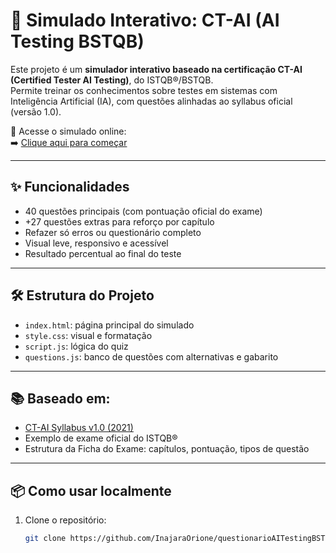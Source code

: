 # 🧠 Simulado Interativo: CT-AI (AI Testing BSTQB)

Este projeto é um **simulador interativo baseado na certificação CT-AI (Certified Tester AI Testing)**, do ISTQB®/BSTQB.  
Permite treinar os conhecimentos sobre testes em sistemas com Inteligência Artificial (IA), com questões alinhadas ao syllabus oficial (versão 1.0).

🚀 Acesse o simulado online:  
➡️ [Clique aqui para começar](https://inajaraorione.github.io/questionarioAITestingBSTQB/)

---

## ✨ Funcionalidades

- 40 questões principais (com pontuação oficial do exame)
- +27 questões extras para reforço por capítulo
- Refazer só erros ou questionário completo
- Visual leve, responsivo e acessível
- Resultado percentual ao final do teste

---

## 🛠️ Estrutura do Projeto

- `index.html`: página principal do simulado
- `style.css`: visual e formatação
- `script.js`: lógica do quiz
- `questions.js`: banco de questões com alternativas e gabarito

---

## 📚 Baseado em:

- [CT-AI Syllabus v1.0 (2021)](https://www.istqb.org/downloads/send/63-ct-ai/287-ct-ai-syllabus.html)
- Exemplo de exame oficial do ISTQB®
- Estrutura da Ficha do Exame: capítulos, pontuação, tipos de questão

---

## 📦 Como usar localmente

1. Clone o repositório:
   ```bash
   git clone https://github.com/InajaraOrione/questionarioAITestingBSTQB.git
